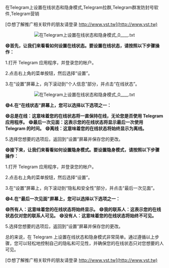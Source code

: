 在Telegram上设置在线状态和隐身模式,Telegram拉群,Telegram群发防封号软件,Telegram营销

[😍想了解推广相关软件的朋友请登录 http://www.vst.tw](http://www.vst.tw)

 <center><img src="https://vst.tw/MP4/tuiguang/png/8.png" alt="在Telegram上设置在线状态和隐身模式_0____.txt"></center>

**😄首先，让我们来看看如何设置在线状态。要设置在线状态，请按照以下步骤操作：**

1.打开 Telegram 应用程序，并登录您的帐户。

2.点击右上角的菜单按钮，然后选择“设置”。

3.在“设置”屏幕上，向下滚动到“个人信息”部分，并点击“在线状态”。

 <center><img src="https://vst.tw/MP4/tuiguang/png/8.png" alt="在Telegram上设置在线状态和隐身模式_0____.txt"></center>

**😄4.在“在线状态”屏幕上，您可以选择以下选项之一：**

**😄总是在线：这意味着您的在线状态将一直保持在线，无论您是否使用 Telegram 应用程序。**
**😄最后一次见面：这表示您的在线状态将显示最后一次使用 Telegram 的时间。**
**😄离线：这意味着您的在线状态将始终显示为离线。**

5.选择您想要的选项后，返回到“设置”屏幕并保存您的更改。

**😄接下来，让我们来看看如何设置隐身模式。要设置隐身模式，请按照以下步骤操作：**

1.打开 Telegram 应用程序，并登录您的帐户。

2.点击右上角的菜单按钮，然后选择“设置”。

3.在“设置”屏幕上，向下滚动到“隐私和安全性”部分，并点击“最后一次见面”。

**😄4.在“最后一次见面”屏幕上，您可以选择以下选项之一：**

**😄所有人：这意味着您的在线状态将始终显示。**
**😄我的联系人：这表示您的在线状态仅对您的联系人可见。**
**😄没有人：这意味着您的在线状态将始终不可见。**

5.选择您想要的选项后，返回到“设置”屏幕并保存您的更改。

总的来说，在 Telegram 上设置在线状态和隐身模式非常简单。通过遵循以上步骤，您可以轻松地控制自己的隐私和可见性，并确保您的在线状态只对您想要的人可见。

[😍想了解推广相关软件的朋友请登录 http://www.vst.tw](http://www.vst.tw)



